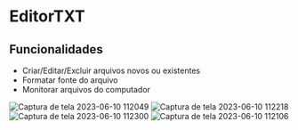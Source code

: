 # EditorTXT

## Funcionalidades
- Criar/Editar/Excluir arquivos novos ou existentes
- Formatar fonte do arquivo
- Monitorar arquivos do computador


![Captura de tela 2023-06-10 112049](https://github.com/EMarceloCM/EditorTXT/assets/120042864/e50c5338-3df1-4925-b279-952c8a79af63)
![Captura de tela 2023-06-10 112218](https://github.com/EMarceloCM/EditorTXT/assets/120042864/4d9e5dec-3947-4e8f-be89-f9ec1e35aa1e)
![Captura de tela 2023-06-10 112300](https://github.com/EMarceloCM/EditorTXT/assets/120042864/1aa172c8-51f6-43a5-90af-d1f49d60c327)
![Captura de tela 2023-06-10 112106](https://github.com/EMarceloCM/EditorTXT/assets/120042864/d46322ca-e7b0-4f16-acf7-d51d1b09c8a2)
